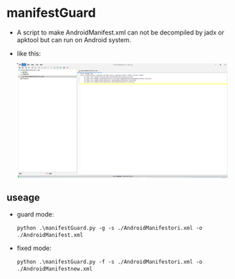 # manifestGuard

- A script to make AndroidManifest.xml can not be decompiled by jadx or apktool but can run on Android system. 

- like this:

  ![image](https://github.com/Sp1keeeee/manifestGuard/blob/main/IMG/jadx.png)

## useage

- guard mode:

  ```
  python .\manifestGuard.py -g -s ./AndroidManifestori.xml -o ./AndroidManifest.xml 
  ```

- fixed mode:

  ```
  python .\manifestGuard.py -f -s ./AndroidManifestori.xml -o ./AndroidManifestnew.xml
  ```